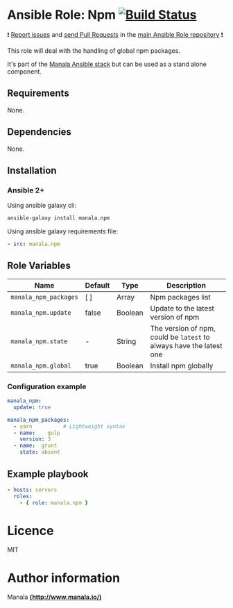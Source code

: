 # Ansible Role: Npm [![Build Status](https://travis-ci.org/manala/ansible-role-npm.svg?branch=master)](https://travis-ci.org/manala/ansible-role-npm)

:exclamation: [Report issues](https://github.com/manala/ansible-roles/issues) and [send Pull Requests](https://github.com/manala/ansible-roles/pulls) in the [main Ansible Role repository](https://github.com/manala/ansible-roles) :exclamation:

This role will deal with the handling of global npm packages.

It's part of the [Manala Ansible stack](http://www.manala.io) but can be used as a stand alone component.

## Requirements

None.

## Dependencies

None.

## Installation

### Ansible 2+

Using ansible galaxy cli:

```bash
ansible-galaxy install manala.npm
```

Using ansible galaxy requirements file:

```yaml
- src: manala.npm
```

## Role Variables

| Name                  | Default | Type    | Description                                                         |
| --------------------- | ------- | ------- | ------------------------------------------------------------------- |
| `manala_npm_packages` | [ ]     | Array   | Npm packages list                                                   |
| `manala_npm.update`   | false   | Boolean | Update to the latest version of npm                                 |
| `manala_npm.state`    | -       | String  | The version of npm, could be `latest` to always have the latest one |
| `manala_npm.global`   | true    | Boolean | Install npm globally                                                |

### Configuration example

```yaml
manala_npm:
  update: true

manala_npm_packages:
  - yarn          # Lightweight syntax
  - name:    gulp
    version: 3
  - name:  grunt
    state: absent
```


## Example playbook

```yaml
- hosts: servers
  roles:
    - { role: manala.npm }
```

# Licence

MIT

# Author information

Manala [**(http://www.manala.io/)**](http://www.manala.io)
